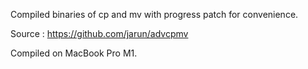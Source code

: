 Compiled binaries of cp and mv with progress patch for convenience.

Source :
https://github.com/jarun/advcpmv

Compiled on MacBook Pro M1.
